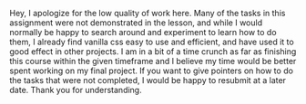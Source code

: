 Hey, I apologize for the low quality of work here. Many of the tasks in this assignment were not demonstrated
in the lesson, and while I would normally be happy to search around and experiment to learn how to do them, I already find vanilla css
easy to use and efficient, and have used it to good effect in other projects. I am in a bit of a time crunch as far as finishing this course
within the given timeframe and I believe my time would be better spent working on my final project. If you want to give pointers on how to do the
tasks that were not completed, I would be happy to resubmit at a later date. Thank you for understanding. 
